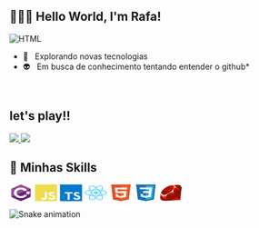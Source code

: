 ## 👨🏽‍🚀 Hello World, I'm Rafa! 
<img align="top" alt="HTML" height="180" width="370" src="https://2vplsu2wo1292qcj331fo1gj-wpengine.netdna-ssl.com/wp-content/uploads/2020/05/linux_penguin.jpg">

<div align="left"> 
  

- 🦄 &nbsp; Explorando novas tecnologias
- 👽 &nbsp; Em busca de conhecimento
tentando entender o github*
  
</div>
&nbsp;

## let's play!!
<div>
  <a href="https://github.com/LeandroNeto"> 
    <img height="180em" src="https://github-readme-stats.vercel.app/api?username=LeandroNeto&show_icons=true&theme=tokyonight&include_all_commits=true&count_private=true"/>
    <img height="180em" src="https://github-readme-stats.vercel.app/api/top-langs/?username=LeandroNeto&layout=compact&langs_count=7&theme=tokyonight"/>
 </a>
</div>  
  
   
## 🚀 Minhas Skills  
<div style="display: inline_block">
  <!--code style="background: white"><img align="center" alt="LeandroNeto-Js" height="30" width="40" src="https://raw.githubusercontent.com/devicons/devicon/master/icons/microsoftsqlserver/microsoftsqlserver-plain.svg"></code-->
  <code><img align="center" alt="LeandroNeto-Csharp" height="30" width="40" src="https://raw.githubusercontent.com/devicons/devicon/master/icons/csharp/csharp-original.svg"></code>
  <code><img align="center" alt="LeandroNeto-Js" height="30" width="40" src="https://raw.githubusercontent.com/devicons/devicon/master/icons/javascript/javascript-plain.svg"></code>
  <code><img align="center" alt="LeandroNeto-Ts" height="30" width="40" src="https://raw.githubusercontent.com/devicons/devicon/master/icons/typescript/typescript-plain.svg"></code>
  <code><img align="center" alt="React" height="30" width="40" src="https://raw.githubusercontent.com/devicons/devicon/master/icons/react/react-original.svg"></code>
  <code><img align="center" alt="HTML" height="30" width="40" src="https://raw.githubusercontent.com/devicons/devicon/master/icons/html5/html5-original.svg"></code>
  <code><img align="center" alt="CSS" height="30" width="40" src="https://raw.githubusercontent.com/devicons/devicon/master/icons/css3/css3-original.svg"></code>
  <code><img align="center" alt="CSS" height="30" width="40" src="https://raw.githubusercontent.com/devicons/devicon/master/icons/ruby/ruby-original.svg"></code>    
</div>


 
  ![Snake animation](https://github.com/LeandroNeto/LeandroNeto/blob/output/github-contribution-grid-snake.svg)
 
</div>
